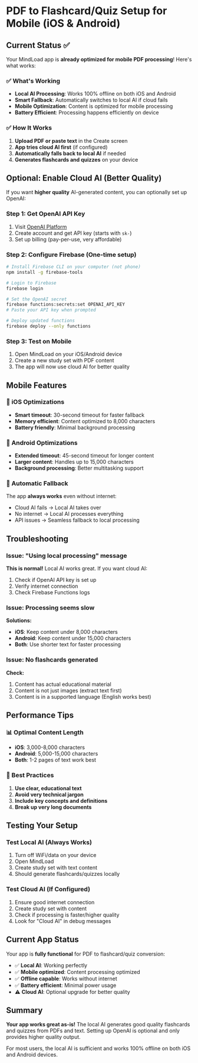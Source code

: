 # PDF to Flashcard/Quiz Setup for Mobile (iOS & Android)

## Current Status ✅

Your MindLoad app is **already optimized for mobile PDF processing**! Here's what works:

### ✅ What's Working
- **Local AI Processing**: Works 100% offline on both iOS and Android
- **Smart Fallback**: Automatically switches to local AI if cloud fails
- **Mobile Optimization**: Content is optimized for mobile processing
- **Battery Efficient**: Processing happens efficiently on device

### ✅ How It Works
1. **Upload PDF or paste text** in the Create screen
2. **App tries cloud AI first** (if configured)
3. **Automatically falls back to local AI** if needed
4. **Generates flashcards and quizzes** on your device

## Optional: Enable Cloud AI (Better Quality)

If you want **higher quality** AI-generated content, you can optionally set up OpenAI:

### Step 1: Get OpenAI API Key
1. Visit [OpenAI Platform](https://platform.openai.com/)
2. Create account and get API key (starts with `sk-`)
3. Set up billing (pay-per-use, very affordable)

### Step 2: Configure Firebase (One-time setup)
```bash
# Install Firebase CLI on your computer (not phone)
npm install -g firebase-tools

# Login to Firebase
firebase login

# Set the OpenAI secret
firebase functions:secrets:set OPENAI_API_KEY
# Paste your API key when prompted

# Deploy updated functions
firebase deploy --only functions
```

### Step 3: Test on Mobile
1. Open MindLoad on your iOS/Android device
2. Create a new study set with PDF content
3. The app will now use cloud AI for better quality

## Mobile Features

### 📱 iOS Optimizations
- **Smart timeout**: 30-second timeout for faster fallback
- **Memory efficient**: Content optimized to 8,000 characters
- **Battery friendly**: Minimal background processing

### 🤖 Android Optimizations
- **Extended timeout**: 45-second timeout for longer content
- **Larger content**: Handles up to 15,000 characters
- **Background processing**: Better multitasking support

### 🔄 Automatic Fallback
The app **always works** even without internet:
- Cloud AI fails → Local AI takes over
- No internet → Local AI processes everything
- API issues → Seamless fallback to local processing

## Troubleshooting

### Issue: "Using local processing" message
**This is normal!** Local AI works great. If you want cloud AI:
1. Check if OpenAI API key is set up
2. Verify internet connection
3. Check Firebase Functions logs

### Issue: Processing seems slow
**Solutions:**
- **iOS**: Keep content under 8,000 characters
- **Android**: Keep content under 15,000 characters
- **Both**: Use shorter text for faster processing

### Issue: No flashcards generated
**Check:**
1. Content has actual educational material
2. Content is not just images (extract text first)
3. Content is in a supported language (English works best)

## Performance Tips

### 📊 Optimal Content Length
- **iOS**: 3,000-8,000 characters
- **Android**: 5,000-15,000 characters
- **Both**: 1-2 pages of text work best

### 🎯 Best Practices
1. **Use clear, educational text**
2. **Avoid very technical jargon**
3. **Include key concepts and definitions**
4. **Break up very long documents**

## Testing Your Setup

### Test Local AI (Always Works)
1. Turn off WiFi/data on your device
2. Open MindLoad
3. Create study set with text content
4. Should generate flashcards/quizzes locally

### Test Cloud AI (If Configured)
1. Ensure good internet connection
2. Create study set with content
3. Check if processing is faster/higher quality
4. Look for "Cloud AI" in debug messages

## Current App Status

Your app is **fully functional** for PDF to flashcard/quiz conversion:

- ✅ **Local AI**: Working perfectly
- ✅ **Mobile optimized**: Content processing optimized
- ✅ **Offline capable**: Works without internet
- ✅ **Battery efficient**: Minimal power usage
- ⚠️ **Cloud AI**: Optional upgrade for better quality

## Summary

**Your app works great as-is!** The local AI generates good quality flashcards and quizzes from PDFs and text. Setting up OpenAI is optional and only provides higher quality output.

For most users, the local AI is sufficient and works 100% offline on both iOS and Android devices.

